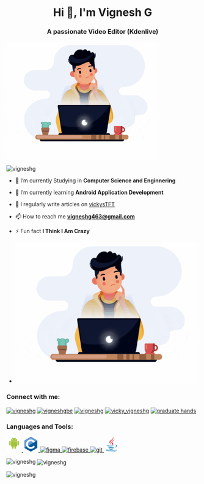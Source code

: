 <h1 align="center">Hi 👋, I'm Vignesh G</h1>
<h3 align="center">A passionate Video Editor (Kdenlive)</h3>
<img aligh="right" alt="coding" width="400" src="https://github.com/Sweety-Vigneshg/Sweety-Vigneshg/blob/main/gif.gif">
<p align="left"> <img src="https://komarev.com/ghpvc/?username=vigneshg&label=Profile%20views&color=0e75b6&style=flat" alt="vigneshg" /> </p>

- 🔭 I’m currently Studying in **Computer Science and Enginnering**

- 🌱 I’m currently learning **Android Application Development**

- 📝 I regularly write articles on [vickysTFT](https://vickystft.blogspot.com)

- 📫 How to reach me **vigneshg463@gmail.com**

- ⚡ Fun fact **I Think I Am Crazy**

- ![](https://github.com/Sweety-Vigneshg/Sweety-Vigneshg/blob/main/gif.gif)

<h3 align="left">Connect with me:</h3>
<p align="left">
<a href="https://dev.to/vigneshg" target="blank"><img align="center" src="https://raw.githubusercontent.com/rahuldkjain/github-profile-readme-generator/master/src/images/icons/Social/devto.svg" alt="vigneshg" height="30" width="40" /></a>
<a href="https://linkedin.com/in/vigneshgbe" target="blank"><img align="center" src="https://raw.githubusercontent.com/rahuldkjain/github-profile-readme-generator/master/src/images/icons/Social/linked-in-alt.svg" alt="vigneshgbe" height="30" width="40" /></a>
<a href="https://kaggle.com/vigneshg" target="blank"><img align="center" src="https://raw.githubusercontent.com/rahuldkjain/github-profile-readme-generator/master/src/images/icons/Social/kaggle.svg" alt="vigneshg" height="30" width="40" /></a>
<a href="https://instagram.com/vicky_vigneshg" target="blank"><img align="center" src="https://raw.githubusercontent.com/rahuldkjain/github-profile-readme-generator/master/src/images/icons/Social/instagram.svg" alt="vicky_vigneshg" height="30" width="40" /></a>
<a href="https://www.youtube.com/c/graduate hands" target="blank"><img align="center" src="https://raw.githubusercontent.com/rahuldkjain/github-profile-readme-generator/master/src/images/icons/Social/youtube.svg" alt="graduate hands" height="30" width="40" /></a>
</p>

<h3 align="left">Languages and Tools:</h3>
<p align="left"> <a href="https://developer.android.com" target="_blank" rel="noreferrer"> <img src="https://raw.githubusercontent.com/devicons/devicon/master/icons/android/android-original-wordmark.svg" alt="android" width="40" height="40"/> </a> <a href="https://www.cprogramming.com/" target="_blank" rel="noreferrer"> <img src="https://raw.githubusercontent.com/devicons/devicon/master/icons/c/c-original.svg" alt="c" width="40" height="40"/> </a> <a href="https://www.figma.com/" target="_blank" rel="noreferrer"> <img src="https://www.vectorlogo.zone/logos/figma/figma-icon.svg" alt="figma" width="40" height="40"/> </a> <a href="https://firebase.google.com/" target="_blank" rel="noreferrer"> <img src="https://www.vectorlogo.zone/logos/firebase/firebase-icon.svg" alt="firebase" width="40" height="40"/> </a> <a href="https://git-scm.com/" target="_blank" rel="noreferrer"> <img src="https://www.vectorlogo.zone/logos/git-scm/git-scm-icon.svg" alt="git" width="40" height="40"/> </a> <a href="https://www.java.com" target="_blank" rel="noreferrer"> <img src="https://raw.githubusercontent.com/devicons/devicon/master/icons/java/java-original.svg" alt="java" width="40" height="40"/> </a> </p>

<p><img align="left" src="https://github-readme-stats.vercel.app/api/top-langs?username=vigneshg&show_icons=true&locale=en&layout=compact" alt="vigneshg" /></p>

<p>&nbsp;<img align="center" src="https://github-readme-stats.vercel.app/api?username=vigneshg&show_icons=true&locale=en" alt="vigneshg" /></p>

<p><img align="center" src="https://github-readme-streak-stats.herokuapp.com/?user=vigneshg&" alt="vigneshg" /></p>
